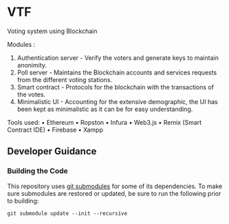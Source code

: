 # VTF
Voting system using Blockchain

Modules :
 1.  Authentication server - Verify the voters and generate keys to maintain anonimity.
 2.  Poll server - Maintains the Blockchain accounts and services requests from the different voting stations.
 3.  Smart contract - Protocols for the blockchain with the transactions of the votes.
 4.  Minimalistic UI - Accounting for the extensive demographic, the UI has been kept as minimalistic as it can be for easy understanding.

Tools used:
•	Ethereum
•	Ropston
•	Infura
•	Web3.js
•	Remix (Smart Contract IDE)
•	Firebase
•	Xampp

## Developer Guidance

### Building the Code
This repository uses [git submodules](https://git-scm.com/book/en/v2/Git-Tools-Submodules) for some of its dependencies. To make sure submodules are restored or updated, be sure to run the following prior to building:

```shell
git submodule update --init --recursive
```
